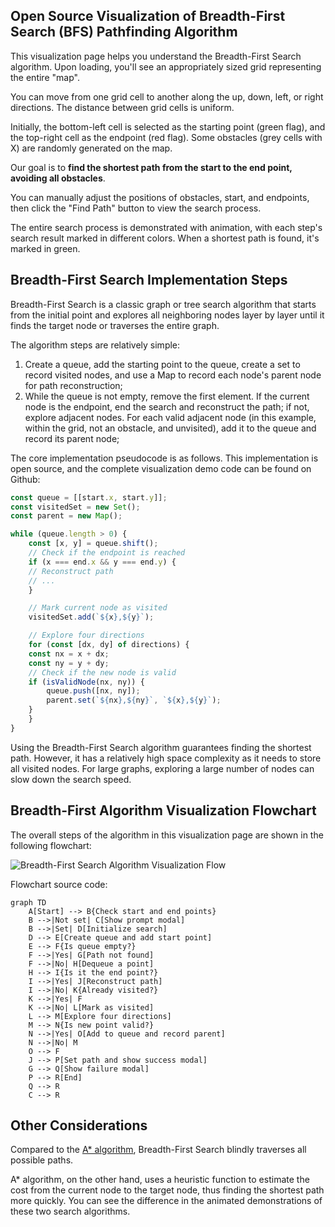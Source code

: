 ## Open Source Visualization of Breadth-First Search (BFS) Pathfinding Algorithm

This visualization page helps you understand the Breadth-First Search algorithm. Upon loading, you'll see an appropriately sized grid representing the entire "map".

You can move from one grid cell to another along the up, down, left, or right directions. The distance between grid cells is uniform.

Initially, the bottom-left cell is selected as the starting point (green flag), and the top-right cell as the endpoint (red flag). Some obstacles (grey cells with X) are randomly generated on the map.

Our goal is to **find the shortest path from the start to the end point, avoiding all obstacles**.

You can manually adjust the positions of obstacles, start, and endpoints, then click the "Find Path" button to view the search process.

The entire search process is demonstrated with animation, with each step's search result marked in different colors. When a shortest path is found, it's marked in green.

## Breadth-First Search Implementation Steps

Breadth-First Search is a classic graph or tree search algorithm that starts from the initial point and explores all neighboring nodes layer by layer until it finds the target node or traverses the entire graph.

The algorithm steps are relatively simple:

1. Create a queue, add the starting point to the queue, create a set to record visited nodes, and use a Map to record each node's parent node for path reconstruction;
2. While the queue is not empty, remove the first element. If the current node is the endpoint, end the search and reconstruct the path; if not, explore adjacent nodes. For each valid adjacent node (in this example, within the grid, not an obstacle, and unvisited), add it to the queue and record its parent node;

The core implementation pseudocode is as follows. This implementation is open source, and the complete visualization demo code can be found on Github:

```javascript
const queue = [[start.x, start.y]];
const visitedSet = new Set();
const parent = new Map();

while (queue.length > 0) {
    const [x, y] = queue.shift();
    // Check if the endpoint is reached
    if (x === end.x && y === end.y) {
    // Reconstruct path
    // ...
    }

    // Mark current node as visited
    visitedSet.add(`${x},${y}`);

    // Explore four directions
    for (const [dx, dy] of directions) {
    const nx = x + dx;
    const ny = y + dy;
    // Check if the new node is valid
    if (isValidNode(nx, ny)) {
        queue.push([nx, ny]);
        parent.set(`${nx},${ny}`, `${x},${y}`);
    }
    }
}
```

Using the Breadth-First Search algorithm guarantees finding the shortest path. However, it has a relatively high space complexity as it needs to store all visited nodes. For large graphs, exploring a large number of nodes can slow down the search speed.

## Breadth-First Algorithm Visualization Flowchart

The overall steps of the algorithm in this visualization page are shown in the following flowchart:

![Breadth-First Search Algorithm Visualization Flow](https://www.mermaidchart.com/raw/2d53cdea-c880-464c-b540-9cac4d3960f8?theme=light&version=v0.1&format=svg)

Flowchart source code:

```mermaid
graph TD
    A[Start] --> B{Check start and end points}
    B -->|Not set| C[Show prompt modal]
    B -->|Set| D[Initialize search]
    D --> E[Create queue and add start point]
    E --> F{Is queue empty?}
    F -->|Yes| G[Path not found]
    F -->|No| H[Dequeue a point]
    H --> I{Is it the end point?}
    I -->|Yes| J[Reconstruct path]
    I -->|No| K{Already visited?}
    K -->|Yes| F
    K -->|No| L[Mark as visited]
    L --> M[Explore four directions]
    M --> N{Is new point valid?}
    N -->|Yes| O[Add to queue and record parent]
    N -->|No| M
    O --> F
    J --> P[Set path and show success modal]
    G --> Q[Show failure modal]
    P --> R[End]
    Q --> R
    C --> R
```

## Other Considerations

Compared to the [A* algorithm](/en/algorithms/astar), Breadth-First Search blindly traverses all possible paths.

A* algorithm, on the other hand, uses a heuristic function to estimate the cost from the current node to the target node, thus finding the shortest path more quickly. You can see the difference in the animated demonstrations of these two search algorithms.

